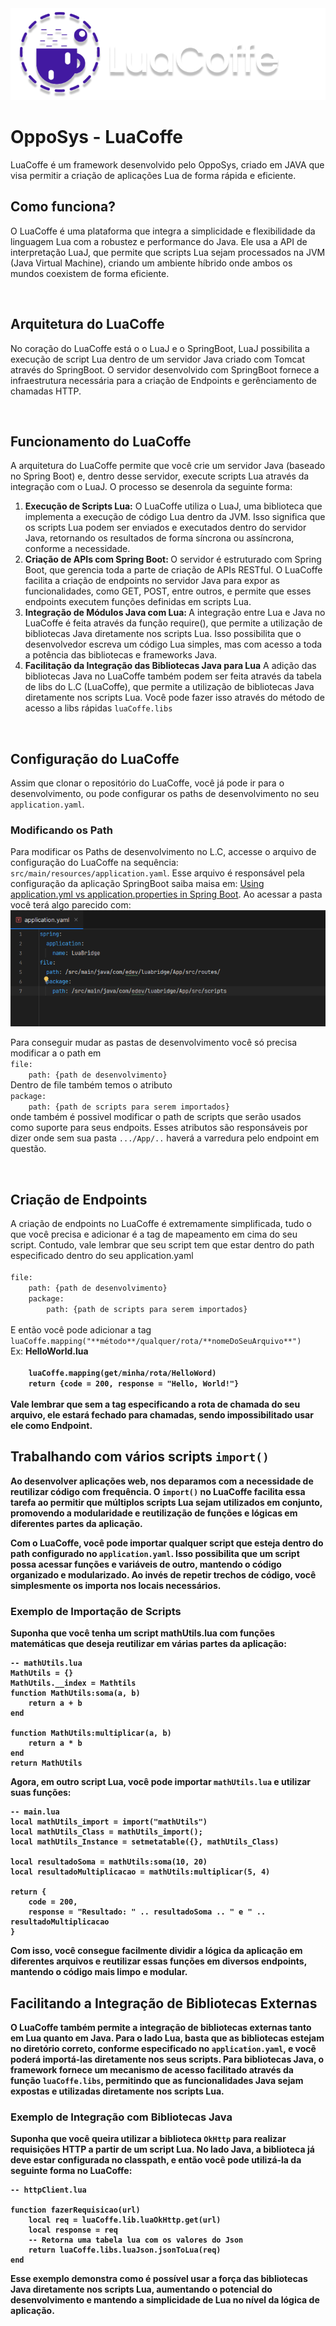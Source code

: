 <img src="./assets/luacoffe.png" alt="LuaCoffe v1.0 Alpha logo">
<h1>OppoSys - LuaCoffe</h1>
<p>LuaCoffe é um framework desenvolvido pelo OppoSys, criado em JAVA que visa permitir a criação de aplicações Lua de forma rápida e eficiente.</p>
<h2>Como funciona?</h2>
<p>O LuaCoffe é uma plataforma que integra a simplicidade e flexibilidade da linguagem Lua com a robustez e performance do Java. Ele usa a API de interpretação LuaJ, que permite que scripts Lua sejam processados na JVM (Java Virtual Machine), criando um ambiente híbrido onde ambos os mundos coexistem de forma eficiente.
</p>
</br>
<h2>Arquitetura do LuaCoffe</h2>
<p>
No coração do LuaCoffe está o o LuaJ e o SpringBoot, LuaJ possibilita a execução de script Lua dentro de um servidor Java criado com Tomcat através do SpringBoot. O servidor desenvolvido com SpringBoot fornece a infraestrutura necessária para a criação de Endpoints e gerênciamento de chamadas HTTP.
</p>
</br>
<h2>Funcionamento do LuaCoffe</h2>
<p>
A arquitetura do LuaCoffe permite que você crie um servidor Java (baseado no Spring Boot) e, dentro desse servidor, execute scripts Lua através da integração com o LuaJ. O processo se desenrola da seguinte forma:
</p>
<ol>
<li><b>Execução de Scripts Lua:</b>
O LuaCoffe utiliza o LuaJ, uma biblioteca que implementa a execução de código Lua dentro da JVM. Isso significa que os scripts Lua podem ser enviados e executados dentro do servidor Java, retornando os resultados de forma síncrona ou assíncrona, conforme a necessidade.
</li>
<li><b>Criação de APIs com Spring Boot: </b>
O servidor é estruturado com Spring Boot, que gerencia toda a parte de criação de APIs RESTful. O LuaCoffe facilita a criação de endpoints no servidor Java para expor as funcionalidades, como GET, POST, entre outros, e permite que esses endpoints executem funções definidas em scripts Lua.
</li>
<li><b>Integração de Módulos Java com Lua: </b>
A integração entre Lua e Java no LuaCoffe é feita através da função require(), que permite a utilização de bibliotecas Java diretamente nos scripts Lua. Isso possibilita que o desenvolvedor escreva um código Lua simples, mas com acesso a toda a potência das bibliotecas e frameworks Java.
</li>
<li><b>Facilitação da Integração das Bibliotecas Java para Lua</b>
A adição das bibliotecas Java no LuaCoffe também podem ser feita através da tabela de libs do L.C (LuaCoffe), que permite a utilização de bibliotecas Java diretamente nos scripts Lua. Você pode fazer isso através do método de acesso a libs rápidas <code>luaCoffe.libs</code>
</li>
</ol>
</br>
<h2>Configuração do LuaCoffe</h2>
<p>
Assim que clonar o repositório do LuaCoffe, você já pode ir para o desenvolvimento, ou pode configurar os paths de desenvolvimento no seu <code>application.yaml</code>.
</p>
<h3>Modificando os Path</h3>
<p>
Para modificar os Paths de desenvolvimento no L.C, accesse o arquivo de configuração do LuaCoffe na sequência: <code>src/main/resources/application.yaml</code>. Esse arquivo é responsável pela configuração da aplicação SpringBoot saiba maisa em: <a href="https://www.baeldung.com/spring-boot-yaml-vs-properties">Using application.yml vs application.properties in Spring Boot</a>.
Ao acessar a pasta você terá algo parecido com:
</br>
<img src="./assets/application_yaml_example.png" alt=""/>
</br>
<p>
Para conseguir mudar as pastas de desenvolvimento você só precisa modificar a o path em 
<code>
file: 
    path: {path de desenvolvimento}
</code>
Dentro de file também temos o atributo 
<code>
package:
    path: {path de scripts para serem importados}
</code>
 onde também é possivel modificar o path de scripts que serão usados como suporte para seus endpoits.
 Esses atributos são responsáveis por dizer onde sem sua pasta <code>.../App/..</code> haverá a varredura pelo endpoint em questão.
</p>
</p>
</br>
<h2>Criação de Endpoints</h2>
<p>
A criação de endpoints no LuaCoffe é extremamente simplificada, tudo o que você precisa e adicionar é a tag de mapeamento em cima do seu script. Contudo, vale lembrar que seu script tem que estar dentro do path especificado dentro do seu application.yaml
</br>
<code>
file: 
    path: {path de desenvolvimento}
    package:
        path: {path de scripts para serem importados}
</code>
</br>
E então você pode adicionar a tag <code>luaCoffe.mapping("**método**/qualquer/rota/**nomeDoSeuArquivo**")</code>
</br>
Ex: <b>HelloWorld.lua</br>
<code>
    luaCoffe.mapping(get/minha/rota/HelloWord)
    return {code = 200, response = "Hello, World!"}
</code>
</br>
Vale lembrar que sem a tag especificando a rota de chamada do seu arquivo, ele estará fechado para chamadas, sendo impossibilitado usar ele como Endpoint.
</p>
<h2>Trabalhando com vários scripts <code>import()</code></h2>
<p>Ao desenvolver aplicações web, nos deparamos com a necessidade de reutilizar código com frequência. O <code>import()</code> no LuaCoffe facilita essa tarefa ao permitir que múltiplos scripts Lua sejam utilizados em conjunto, promovendo a modularidade e reutilização de funções e lógicas em diferentes partes da aplicação.</p>

<p>Com o LuaCoffe, você pode importar qualquer script que esteja dentro do path configurado no <code>application.yaml</code>. Isso possibilita que um script possa acessar funções e variáveis de outro, mantendo o código organizado e modularizado. Ao invés de repetir trechos de código, você simplesmente os importa nos locais necessários.</p>

<h3>Exemplo de Importação de Scripts</h3>
<p>Suponha que você tenha um script <b>mathUtils.lua</b> com funções matemáticas que deseja reutilizar em várias partes da aplicação:</p>

<pre><code>-- mathUtils.lua
MathUtils = {}
MathUtils.__index = Mathtils
function MathUtils:soma(a, b)
    return a + b
end

function MathUtils:multiplicar(a, b)
    return a * b
end
return MathUtils
</code></pre>

<p>Agora, em outro script Lua, você pode importar <code>mathUtils.lua</code> e utilizar suas funções:</p>

<pre><code>-- main.lua
local mathUtils_import = import("mathUtils")
local mathUtils_Class = mathUtils_import();
local mathUtils_Instance = setmetatable({}, mathUtils_Class)

local resultadoSoma = mathUtils:soma(10, 20)
local resultadoMultiplicacao = mathUtils:multiplicar(5, 4)

return {
    code = 200,
    response = "Resultado: " .. resultadoSoma .. " e " .. resultadoMultiplicacao
}
</code></pre>

<p>Com isso, você consegue facilmente dividir a lógica da aplicação em diferentes arquivos e reutilizar essas funções em diversos endpoints, mantendo o código mais limpo e modular.</p>

<h2>Facilitando a Integração de Bibliotecas Externas</h2>
<p>O LuaCoffe também permite a integração de bibliotecas externas tanto em Lua quanto em Java. Para o lado Lua, basta que as bibliotecas estejam no diretório correto, conforme especificado no <code>application.yaml</code>, e você poderá importá-las diretamente nos seus scripts. Para bibliotecas Java, o framework fornece um mecanismo de acesso facilitado através da função <code>luaCoffe.libs</code>, permitindo que as funcionalidades Java sejam expostas e utilizadas diretamente nos scripts Lua.</p>

<h3>Exemplo de Integração com Bibliotecas Java</h3>
<p>Suponha que você queira utilizar a biblioteca <code>OkHttp</code> para realizar requisições HTTP a partir de um script Lua. No lado Java, a biblioteca já deve estar configurada no classpath, e então você pode utilizá-la da seguinte forma no LuaCoffe:</p>

<pre><code>-- httpClient.lua

function fazerRequisicao(url)
    local req = luaCoffe.lib.luaOkHttp.get(url)
    local response = req
    -- Retorna uma tabela lua com os valores do Json
    return luaCoffe.libs.luaJson.jsonToLua(req)
end
</code></pre>

<p>Esse exemplo demonstra como é possível usar a força das bibliotecas Java diretamente nos scripts Lua, aumentando o potencial do desenvolvimento e mantendo a simplicidade de Lua no nível da lógica de aplicação.</p>
